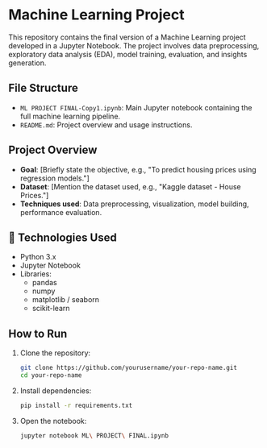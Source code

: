 # Machine Learning Project

This repository contains the final version of a Machine Learning project developed in a Jupyter Notebook. The project involves data preprocessing, exploratory data analysis (EDA), model training, evaluation, and insights generation.

## File Structure

- `ML PROJECT FINAL-Copy1.ipynb`: Main Jupyter notebook containing the full machine learning pipeline.
- `README.md`: Project overview and usage instructions.

## Project Overview

- **Goal**: [Briefly state the objective, e.g., "To predict housing prices using regression models."]
- **Dataset**: [Mention the dataset used, e.g., "Kaggle dataset - House Prices."]
- **Techniques used**: Data preprocessing, visualization, model building, performance evaluation.

## 🔧 Technologies Used

- Python 3.x
- Jupyter Notebook
- Libraries:
  - pandas
  - numpy
  - matplotlib / seaborn
  - scikit-learn

## How to Run

1. Clone the repository:
   ```bash
   git clone https://github.com/yourusername/your-repo-name.git
   cd your-repo-name
2. Install dependencies:
    ```bash 
    pip install -r requirements.txt
3. Open the notebook:
    ```bash
    jupyter notebook ML\ PROJECT\ FINAL.ipynb
